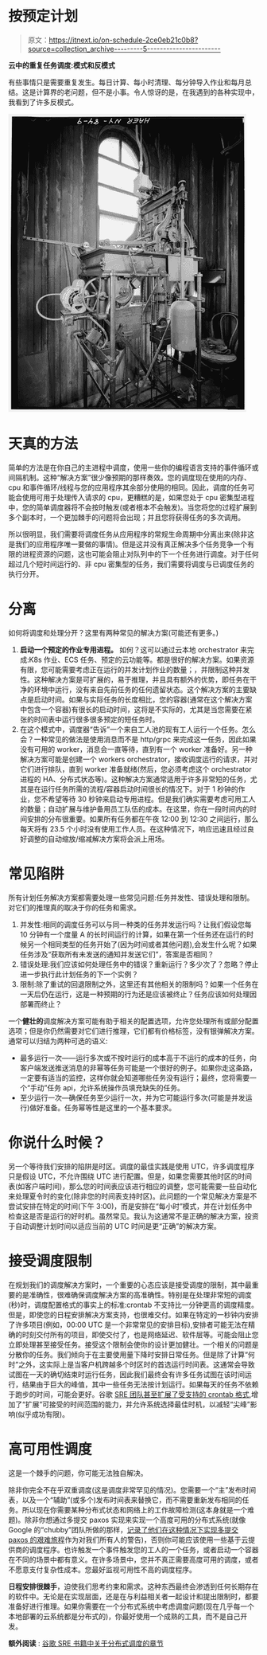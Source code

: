 # 按预定计划

> 原文：<https://itnext.io/on-schedule-2ce0eb21c0b8?source=collection_archive---------5----------------------->

**云中的重复任务调度:模式和反模式**

有些事情只是需要重复发生。每日计算、每小时清理、每分钟导入作业和每月总结。这是计算界的老问题，但不是小事。令人惊讶的是，在我遇到的各种实现中，我看到了许多反模式。

![](img/9a0d31865e20438ab86925aba5d0bf25.png)

# 天真的方法

简单的方法是在你自己的主进程中调度，使用一些你的编程语言支持的事件循环或间隔机制。这种“解决方案”很少像预期的那样奏效。您的调度现在使用的内存、cpu 和事件循环/线程与您的应用程序其余部分使用的相同。因此，调度的任务可能会使用可用于处理传入请求的 cpu，更糟糕的是，如果您处于 cpu 密集型进程中，您的简单调度器将不会按时触发(或者根本不会触发)。当您将您的过程扩展到多个副本时，一个更加棘手的问题将会出现；并且您将获得任务的多次调用。

所以很明显，我们需要将调度任务从应用程序的常规生命周期中分离出来(除非这是我们的应用程序唯一要做的事情)。但是这并没有真正解决多个任务竞争一个有限的进程资源的问题，这也可能会阻止对队列中的下一个任务进行调度。对于任何超过几个短时间运行的、非 cpu 密集型的任务，我们需要将调度与已调度任务的执行分开。

# 分离

如何将调度和处理分开？这里有两种常见的解决方案(可能还有更多。)

1.  **启动一个预定的作业专用进程。**
    如何？这可以通过云本地 orchestrator 来完成:K8s 作业、ECS 任务、预定的云功能等。都是很好的解决方案。如果资源有限，您可能需要考虑正在运行的并发计划作业的数量；，并限制这种并发性。这种解决方案是可扩展的，易于推理，并且具有额外的优势，即任务在干净的环境中运行，没有来自先前任务的任何遗留状态。这个解决方案的主要缺点是启动时间。如果与实际任务的长度相比，您的容器(通常在这个解决方案中包含一个容器)有很长的启动时间，这将是不实际的，尤其是当您需要在紧张的时间表中运行很多很多预定的短任务时。
2.  在这个模式中，调度器“告诉”一个来自工人池的现有工人运行一个任务。怎么会？一种常见的做法是使用消息而不是 http/grpc 来完成这一任务，因此如果没有可用的 worker，消息会一直等待，直到有一个 worker 准备好。另一种解决方案可能是创建一个 workers orchestrator，接收调度运行的请求，并对它们进行排队，直到 worker 准备就绪(然后，您必须考虑这个 orchestrator 进程的 HA、分布式状态等)。这种解决方案通常适用于许多非常短的任务，尤其是在运行任务所需的流程/容器启动时间很长的情况下。对于 1 秒钟的作业，您不希望等待 30 秒钟来启动专用进程。但是我们确实需要考虑可用工人的数量；自动扩展与维护备用员工队伍的成本。在这里，你在一段时间内的时间安排的分布很重要。如果所有任务都在午夜 12:00 到 12:30 之间运行，那么每天将有 23.5 个小时没有使用工作人员。在这种情况下，响应迅速且经过良好调整的自动缩放/缩减解决方案将会派上用场。

# 常见陷阱

所有计划任务解决方案都需要处理一些常见问题:任务并发性、错误处理和限制。对它们的推理真的取决于你的任务和需求。

1.  并发性:相同的调度任务可以与同一种类的任务并发运行吗？让我们假设您每 10 分钟有一个度量 A 的长时间运行的计算，如果在第一个任务还在运行的时候另一个相同类型的任务开始了(因为时间或者其他问题),会发生什么呢？如果任务涉及“获取所有未发送的通知并发送它们”，答案是否相同？
2.  错误处理:我们应该如何处理任务中的错误？重新运行？多少次了？忽略？停止进一步执行此计划任务的下一个实例？
3.  限制:除了重试的回退限制之外，这里还有其他相关的限制吗？如果一个任务在一天后仍在运行，这是一种预期的行为还是应该被终止？任务应该如何处理因部署而终止？

一个**健壮的**调度解决方案可能有助于相关的配置选项，允许您处理所有或部分配置选项；但是你仍然需要对它们进行推理，它们都有价格标签，没有银弹解决方案。通常可以归结为两种可选的语义:

*   最多运行一次——运行多次或不按时运行的成本高于不运行的成本的任务，向客户端发送推送消息的非幂等任务可能是一个很好的例子。如果你走这条路，一定要有适当的监控，这样你就会知道哪些任务没有运行；最终，您将需要一个“手动”任务 api，允许系统操作员填充缺失的任务。
*   至少运行一次—确保任务至少运行一次，并为它可能运行多次(可能是并发运行)做好准备。任务幂等性是这里的一个基本要求。

# 你说什么时候？

另一个等待我们安排的陷阱是时区。调度的最佳实践是使用 UTC，许多调度程序只是假设 UTC，不允许围绕 UTC 进行配置。但是，如果您需要其他时区的时间表(如客户端时间)，那么您的时间表应该进行相应的调整，您可能需要一些自动化来处理夏令时的变化(除非您的时间表支持时区)。此问题的一个常见解决方案是不尝试安排在特定的时间(下午 3:00)，而是安排在“每小时”模式，并在计划任务中检查这是否是运行的好时机。虽然常见。我认为这通常不是正确的解决方案，投资于自动调整计划时间以适应当前的 UTC 时间是更“正确”的解决方案。

# 接受调度限制

在规划我们的调度解决方案时，一个重要的心态应该是接受调度的限制，其中最重要的是准确性，很难确保调度解决方案的高准确性。特别是在处理非常短的调度(秒)时，调度配置格式的事实上的标准:crontab 不支持比一分钟更高的调度精度。但是，即使您的日程安排解决方案支持，也很难交付。如果在特定的一秒钟内安排了许多项目(例如，00:00 UTC 是一个非常常见的安排目标),安排者可能无法在精确的时刻交付所有的项目，即使交付了，也是网络延迟、软件层等。可能会阻止您立即处理甚至接受任务。接受这个限制会使你的设计更加健壮。一个相关的问题是分散你的任务。我们倾向于在主要使用量下降时安排日常任务。但是除了计算“何时”之外，这实际上是当客户机跨越多个时区时的首选运行时间表。这通常会导致试图在一天的确切结束时运行任务，因此我们最终会有许多任务试图在该时间运行，结果由于巨大的峰值，其中一些任务无法按计划运行。如果每天的任务不依赖于跑步的时间，可能会更好。谷歌 [SRE 团队甚至扩展了受支持的 crontab 格式](https://landing.google.com/sre/sre-book/chapters/distributed-periodic-scheduling/),增加了“扩展”可接受的时间范围的能力，并允许系统选择最佳时机，以减轻“尖峰”影响(似乎成功有限)。

# 高可用性调度

这是一个棘手的问题，你可能无法独自解决。

除非你完全不在乎双重调度(这是调度非常罕见的情况)。您需要一个“主”发布时间表，以及一个“辅助”(或多个)发布时间表来替换它，而不需要重新发布相同的任务。所以现在你需要某种分布式状态和网络上的工作故障检测(这本身就是一个难题)。除非你想通过多提交 paxos 实现来实现一个高度可用的分布式系统(就像 Google 的“chubby”团队所做的那样，[记录了他们在这种情况下实现多提交 paxos 的艰难旅程](https://static.googleusercontent.com/media/research.google.com/iw//archive/paxos_made_live.pdf)作为对我们所有人的警告)，否则你可能应该使用一些基于云提供商的调度程序。也许触发一个事件触发您的工人的一个任务，或者启动一个容器在不同的场景中都有意义。在许多场景中，您并不真正需要高度可用的调度，或者不愿意支付复杂性成本。您最好监视可用性不高的调度程序。

**日程安排很棘手**，迫使我们思考约束和需求。这种东西最终会渗透到任何长期存在的软件中。无论是在实现层面，还是在与利益相关者一起设计和提出限制时，都要准备好进行推理。如果你需要在一个分布式系统中考虑调度问题(现在几乎每一个本地部署的云系统都是分布式的)，你最好使用一个成熟的工具，而不是自己开发。

**额外阅读** : [谷歌 SRE 书籍中关于分布式调度的章节](https://landing.google.com/sre/sre-book/chapters/distributed-periodic-scheduling/)